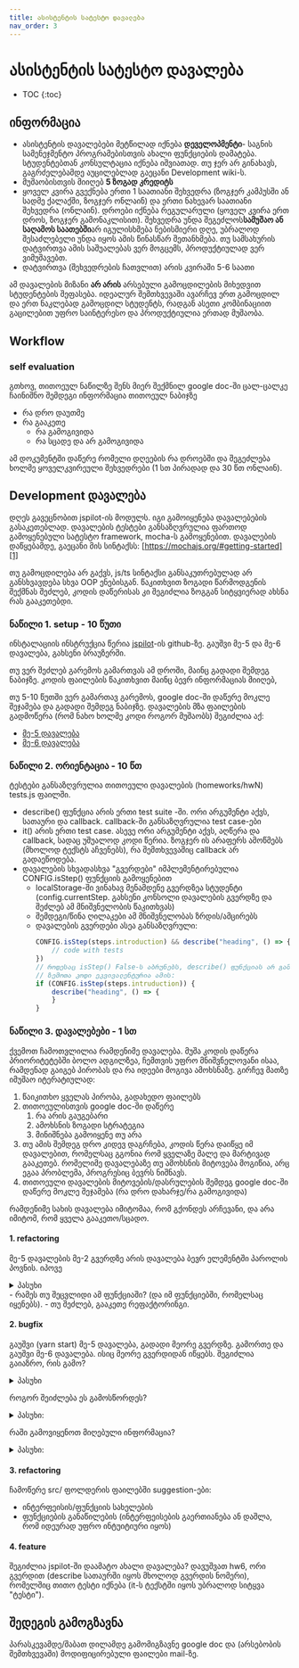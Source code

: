 ```yaml
---
title: ასისტენტის სატესტო დავალება
nav_order: 3
---
```

# ასისტენტის სატესტო დავალება

- TOC
{:toc}


## ინფორმაცია
- ასისტენტის დავალებები მეტწილად იქნება **დეველოპმენტი**- საგნის სამენეჯმენტო პროგრამებისთვის ახალი ფუნქციების დამატება. სტუდენტებთან კონსულტაცია იქნება იშვიათად. თუ ჯერ არ გინახავს, გაგრძელებამდე აუცილებლად გაეცანი Development wiki-ს.
- მუშაობისთვის მიიღებ **5 ზოგად კრედიტს**
- ყოველ კვირა გვექნება ერთი 1 საათიანი შეხვედრა (ზოგჯერ კამპუსში ან სადმე ქალაქში, ზოგჯერ ონლაინ) და ერთი ნახევარ საათიანი შეხვედრა (ონლაინ). დროები იქნება რეგულარული (ყოველ კვირა ერთ დროს, ზოგჯერ გამონაკლისით).  შეხვედრა უნდა შეგეძლოს**სამუშაო ან საღამოს საათებში**არ იგულისხმება ნებისმიერი დღე, უბრალოდ შესაძლებელი უნდა იყოს ამის წინასწარ შეთანხმება. თუ სამსახურის დატვირთვა ამის საშუალებას ვერ მოგცემს, პროდუქტიულად ვერ ვიმუშავებთ.
- დატვირთვა (შეხვედრების ჩათვლით) არის კვირაში 5-6 საათი

ამ დავალების მიზანი **არ არის** არსებული გამოცდილების მიხედვით სტუდენტების შეფასება. იდეალურ შემთხვევაში ავარჩევ ერთ გამოცდილ და ერთ ნაკლებად გამოცდილ სტუდენტს, რადგან ასეთი კომბინაციით გაცილებით უფრო საინტერესო და პროდუქტიულია ერთად მუშაობა.

## Workflow
### self evaluation
გთხოვ, თითოეულ ნაწილზე შენს მიერ შექმნილ google doc-ში ცალ-ცალკე ჩაინიშნო შემდეგი ინფორმაცია თითოეულ ნაბიჯზე
- რა დრო დაუთმე
- რა გააკეთე
	- რა გამოგივიდა
	- რა სცადე და არ გამოგივიდა

ამ დოკუმენტში დაწერე რომელი დღეების რა დროებში და შეგეძლება ხოლმე ყოველკვირეული შეხვედრები (1 სთ პირადად და 30 წთ ონლაინ).

## Development დავალება
დღეს გავეცნობით jspilot-ის მოდულს. იგი გამოიყენება დავალებების გასაკეთებლად. დავალების ტესტები განსაზღვრულია ფართოდ გამოყენებული სატესტო framework, mocha-ს გამოყენებით. დავალების დაწყებამდე, გაეცანი მის სინტაქსს: [https://mochajs.org/#getting-started][1]

თუ გამოცდილება არ გაქვს, js/ts სინტაქსი განსაკუთრებულად არ განსხვავდება სხვა OOP ენებისგან. წაკითხვით ზოგადი წარმოდგენის შექმნას შეძლებ, კოდის დაწერისას კი შეგიძლია ზოგგან სიტყვიერად ახსნა რას გააკეთებდი. 

### ნაწილი 1. setup - 10 წუთი
ინსტალაციის ინსტრუქცია წერია [jspilot][2]-ის github-ზე. გაუშვი მე-5 და მე-6 დავალება, გახსენი ბრაუზერში.

თუ ვერ შეძლებ გარემოს გამართვას ამ დროში, მაინც გადადი შემდეგ ნაბიჯზე. კოდის ფაილების წაკითხვით მაინც ბევრ ინფორმაციას მიიღებ,

თუ 5-10 წუთში ვერ გამართავ გარემოს, google doc-ში დაწერე მოკლე შეჯამება და გადადი შემდეგ ნაბიჯზე. დავალების მზა ფაილების გადმოწერა (რომ ნახო ხოლმე კოდი როგორ მუშაობს) შეგიძლია აქ:
- [მე-5 დავალება][3]
- [მე-6 დავალება][4]

### ნაწილი 2. ორიენტაცია - 10 წთ
ტესტები განსაზღვრულია თითოეული დავალების (homeworks/hwN) tests.js ფაილში.

- describe() ფუნქცია არის ერთი test suite -ში. ორი არგუმენტი აქვს, სათაური და callback. callback-ში განსაზღვრულია test case-ები
- it() არის ერთი test case. ასევე ორი არგუმენტი აქვს, აღწერა და callback, სადაც უშუალოდ კოდი წერია. ზოგჯერ ის არაფერს ამოწმებს (მხოლოდ ტექსტს აჩვენებს), რა შემთხვევაშიც callback არ გადაეწოდება.
- დავალების სხვადასხვა "გვერდები" იმპლემენტირებულია CONFIG.isStep() ფუნქციის გამოყენებით
	- localStorage-ში ვინახავ მენამდენე გვერდზეა სტუდენტი (config.currentStep. გახსენი კონსოლი დავალების გვერდზე და შეძლებ ამ მნიშვნელობის წაკითხვას)
	- შემდეგი/წინა ღილაკები ამ მნიშვნელობას ზრდის/ამცირებს
	- დავალების გვერდები ასეა განსაზღვრული:
		```js
		CONFIG.isStep(steps.introduction) && describe("heading", () => {
			// code with tests
		})
		// როდესაც isStep() False-ს აბრუნებს, describe() ფუნქციას არ გამოიძახებს.
		// ზემოთა კოდი ეკვივალენტურია ამის:
		if (CONFIG.isStep(steps.intruduction)) {
			describe("heading", () => {
			}
		}

		```

### ნაწილი 3. დავალებები - 1  სთ
ქვემოთ ჩამოთვლილია რამდენიმე დავალება. მუშა კოდის დაწერა პრიორიტეტებში ბოლო ადგილზეა, ჩემთვის უფრო მნიშვნელოვანი ისაა, რამდენად გაიგებ პირობას და რა იდეები მოგივა ამოხსნაზე. გირჩევ მათზე იმუშაო იტერატიულად:
1. წაიკითხო ყველას პირობა, გადახედო ფაილებს
2. თითოეულისთვის google doc-ში დაწერე
	1. რა არის გაუგებარი
	2. ამოხსნის ზოგადი სტრატეგია
	3. მინიშნება გამოიყენე თუ არა
3. თუ ამის შემდეგ დრო კიდევ დაგრჩება, კოდის წერა დაიწყე იმ დავალებით, რომელსაც გგონია რომ ყველაზე მალე და მარტივად გააკეთებ. რომელიმე დავალებაზე თუ ამოხსნის მიტოვება მოგიწია, არც ეგაა პრობლემა, პროგრესიც ბევრს ნიშნავს.
4. თითოეული დავალების მიტოვების/დასრულების შემდეგ google doc-ში დაწერე მოკლე შეჯამება (რა დრო დახარჯე/რა გამოგივიდა)

რამდენიმე სახის დავალება იმიტომაა, რომ გქონდეს არჩევანი, და არა იმიტომ, რომ ყველა გააკეთო/სცადო.

#### 1. refactoring
მე-5 დავალების მე-2 გვერდზე არის დავალება ბევრ ელემენტში პაროლის პოვნის. იპოვე 

<details>
<summary>პასუხი</summary>
`setupGuessingPassword()`
</details>
- რამეს თუ შეცვლიდი ამ ფუნქციაში? (და იმ ფუნქციებში, რომელსაც იყენებს).
-  თუ შეძლებ, გააკეთე რეფაქტორინგი.

#### 2. bugfix
გაუშვი (yarn start) მე-5 დავალება, გადადი მეორე გვერდზე. გამორთე და გაუშვი მე-6 დავალება. ისიც მეორე გვერდიდან იწყებს. შეგიძლია გაიაზრო, რის გამო?

<details>
<summary>პასუხი</summary>
localStorage ში ინახება CONFIG.currentStep, რომელიც იგივე რჩება, თუ დავალებები ერთ ფოლდერშია.
</details>

როგორ შეიძლება ეს გამოსწორდეს?

<details>
<summary>პასუხი:</summary>
Config-ის კლასის შექმნისას (main.js ფაილში) შეგვიძლია მას დავალების სახელი გადავაწოდოთ
</details>

რაში გამოვიყენოთ მიღებული ინფორმაცია?

<details>
<summary>პასუხი:</summary>
Config-ის კლასის შექმნისას წავიკითხოთ localStorage-დან დავალების სახელი. თუ არ ემთხვევა გადმოწოდებულს, 1) წავშალოთ localStorage 2) დავარეფრეშოთ გვერდი
</details>


#### 3. refactoring
ჩამოწერე src/ ფოლდერის ფაილებში suggestion-ები:
- ინტერფეისის/ფუნქციის სახელების
- ფუნქციების განაწილების (ინტერფეისების გაერთიანება ან დაშლა, რომ იდეურად უფრო ინტუიტიური იყოს)

#### 4. feature
შეგიძლია jspilot-ში დაამატო ახალი დავალება? დავუშვათ hw6, ორი გვერდით (describe სათაურში იყოს მხოლოდ გვერდის ნომერი), რომელშიც თითო ტესტი იქნება (it-ს ტექსტში იყოს უბრალოდ სიტყვა "ტესტი").


## შედეგის გამოგზავნა 
პარასკევამდე/შაბათ დილამდე გამომიგზავნე google doc და (არსებობის შემთხვევაში) მოდიფიცირებული ფაილები mail-ზე.

[1]:	https://mochajs.org/#getting-started
[2]:	https://github.com/freeuni-digital-technologies/jspilot
[3]:	http://freeuni-digital-technologies.github.io/webHwInterface/hw5/hw5.zip
[4]:	http://freeuni-digital-technologies.github.io/webHwInterface/hw5/hw5.zip
